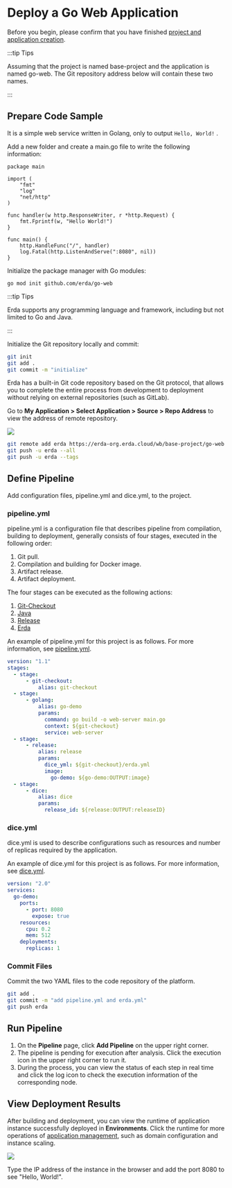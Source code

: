 # Deploy a Go Web Application

Before you begin, please confirm that you have finished [project and application creation](../../../quick-start/newbie.html#join-a-project).

:::tip Tips

Assuming that the project is named base-project and the application is named go-web. The Git repository address below will contain these two names.

:::


## Prepare Code Sample

It is a simple web service written in Golang, only to output `Hello, World!` .

Add a new folder and create a main.go file to write the following information:

```code
package main

import (
    "fmt"
    "log"
    "net/http"
)

func handler(w http.ResponseWriter, r *http.Request) {
    fmt.Fprintf(w, "Hello World!")
}

func main() {
    http.HandleFunc("/", handler)
    log.Fatal(http.ListenAndServe(":8080", nil))
}
```

Initialize the package manager with Go modules:

```
go mod init github.com/erda/go-web
```

:::tip Tips

Erda supports any programming language and framework, including but not limited to Go and Java.

:::

Initialize the Git repository locally and commit:

```bash
git init
git add .
git commit -m "initialize"
```

Erda has a built-in Git code repository based on the Git protocol, that allows you to complete the entire process from development to deployment without relying on external repositories (such as GitLab).

Go to **My Application > Select Application > Source > Repo Address** to view the address of remote repository.

![](http://terminus-paas.oss-cn-hangzhou.aliyuncs.com/paas-doc/2022/02/21/949e705b-98d2-4697-8a77-5861c94d607a.png)

```bash
git remote add erda https://erda-org.erda.cloud/wb/base-project/go-web
git push -u erda --all
git push -u erda --tags
```

## Define Pipeline
Add configuration files, pipeline.yml and dice.yml, to the project.

### pipeline.yml

pipeline.yml is a configuration file that describes pipeline from compilation, building to deployment, generally consists of four stages, executed in the following order:

1. Git pull.
2. Compilation and building for Docker image.
3. Artifact release.
4. Artifact deployment.

The four stages can be executed as the following actions:

1. [Git-Checkout](https://www.erda.cloud/market/action/git-checkout)
2. [Java](https://www.erda.cloud/market/action/java)
3. [Release](https://www.erda.cloud/market/action/release)
4. [Erda](https://www.erda.cloud/market/action/dice)

An example of pipeline.yml for this project is as follows. For more information, see [pipeline.yml](../../guides/reference/pipeline.html).

```yml
version: "1.1"
stages:
  - stage:
      - git-checkout:
          alias: git-checkout
  - stage:
      - golang:
          alias: go-demo
          params:
            command: go build -o web-server main.go
            context: ${git-checkout}
            service: web-server
  - stage:
      - release:
          alias: release
          params:
            dice_yml: ${git-checkout}/erda.yml
            image:
              go-demo: ${go-demo:OUTPUT:image}
  - stage:
      - dice:
          alias: dice
          params:
            release_id: ${release:OUTPUT:releaseID}
```

### dice.yml

dice.yml is used to describe configurations such as resources and number of replicas required by the application.

An example of dice.yml for this project is as follows. For more information, see [dice.yml](../../guides/reference/dice-yaml.html).

```yml
version: "2.0"
services:
  go-demo:
    ports:
      - port: 8080
        expose: true
    resources:
      cpu: 0.2
      mem: 512
    deployments:
      replicas: 1
```

### Commit Files

Commit the two YAML files to the code repository of the platform.

```bash
git add .
git commit -m "add pipeline.yml and erda.yml"
git push erda
```

## Run Pipeline

1. On the **Pipeline** page, click **Add Pipeline** on the upper right corner.
2. The pipeline is pending for execution after analysis. Click the execution icon in the upper right corner to run it.
3. During the process, you can view the status of each step in real time and click the log icon to check the execution information of the corresponding node.

## View Deployment Results

After building and deployment, you can view the runtime of application instance successfully deployed in **Environments**. Click the runtime for more operations of [application management](../../guides/deploy/management.html), such as domain configuration and instance scaling.

![](http://terminus-paas.oss-cn-hangzhou.aliyuncs.com/paas-doc/2022/02/21/bc98297a-156f-435a-b022-1397c739e001.png)

Type the IP address of the instance in the browser and add the port 8080 to see "Hello, World!".

